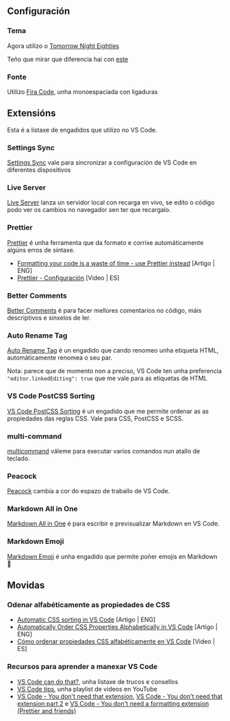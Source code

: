 ## Configuración

### Tema

Agora utilizo o [Tomorrow Night Eighties
](https://github.com/microsoft/vscode-themes/tree/main/tomorrow)

Teño que mirar que diferencia hai con [este](https://github.com/chriskempson/tomorrow-theme)

### Fonte

Utilizo [Fira Code](https://github.com/tonsky/FiraCode), unha monoespaciada con ligaduras

### 

## Extensións

Esta é a listaxe de engadidos que utilizo no VS Code.

### Settings Sync
[Settings Sync](https://github.com/shanalikhan/code-settings-sync) vale para sincronizar a configuración de VS Code en diferentes dispositivos

### Live Server
[Live Server](https://github.com/ritwickdey/vscode-live-server) lanza un servidor local con recarga en vivo, se edito o código podo ver os cambios no navegador sen ter que recargalo.

### Prettier
[Prettier](https://github.com/prettier/prettier) é unha ferramenta que da formato e corrixe automáticamente algúns erros de sintaxe.

- [Formatting your code is a waste of time - use Prettier instead](https://www.youtube.com/watch?v=8k-b-7rJAeU) [Artigo | ENG]
- [Prettier - Configuración](https://www.lemoncode.tv/curso/prettier/leccion/configuracion-vs-code) [Video | ES]

### Better Comments
[Better Comments](https://github.com/aaron-bond/better-comments) é para facer mellores comentarios no código, máis descriptivos e sinxelos de ler.

### Auto Rename Tag
[Auto Rename Tag](https://github.com/formulahendry/vscode-auto-rename-tag) é un engadido que cando renomeo unha etiqueta HTML, automáticamente renomea o seu par.

Nota: parece que de momento non a preciso, VS Code ten unha preferencia `"editor.linkedEditing": true` que me vale para as etiquetas de HTML

### VS Code PostCSS Sorting

[VS Code PostCSS Sorting](https://github.com/mrmlnc/vscode-postcss-sorting) é un engadido que me permite ordenar as as propiedades das reglas CSS. Vale para CSS, PostCSS e SCSS.

### multi-command

[multicommand](https://github.com/ryuta46/vscode-multi-command) váleme para executar varios comandos nun atallo de teclado.

### Peacock
[Peacock](https://github.com/johnpapa/vscode-peacock) cambia a cor do espazo de traballo de VS Code.

### Markdown All in One
[Markdown All in One](https://github.com/yzhang-gh/vscode-markdown) é para escribir e previsualizar Markdown en VS Code.

### Markdown Emoji
[Markdown Emoji](https://github.com/mjbvz/vscode-markdown-emoji) é unha engadido que permite poñer emojis en Markdown :vulcan_salute:


## Movidas

### Odenar alfabéticamente as propiedades de CSS

- [Automatic CSS sorting in VS Code](https://www.ashvinmotye.com/blog/automatic-css-sorting/) [Artigo | ENG]
- [Automatically Order CSS Properties Alphabetically in VS Code](https://betterprogramming.pub/automatically-order-css-properties-alphabetically-in-vs-code-ec52392e5237) [Artigo | ENG]
- [Cómo ordenar propiedades CSS alfabéticamente en VS Code](https://www.youtube.com/watch?v=xCnbafTKXFc) [Video | ES]

### Recursos para aprender a manexar VS Code

- [VS Code can do that?](https://www.vscodecandothat.com/), unha listaxe de trucos e consellos
- [VS Code tips](https://www.youtube.com/watch?v=3hcN0yfOAzQ&list=PLvKOuwv1u7bGri7IBkLYhmhMRnvtAlc4N), unha playlist de videos en YouTube
- [VS Code - You don't need that extension](https://www.roboleary.net/vscode/2020/08/05/dont-need-extensions.html), [VS Code - You don't need that extension part 2](https://www.roboleary.net/2021/11/06/vscode-you-dont-need-that-extension2.html) e [VS Code - You don't need a formatting extension (Prettier and friends)](https://www.roboleary.net/tools/2022/05/18/vscode-you-dont-need-a-formatting-extension-prettier-and-friends.html)

